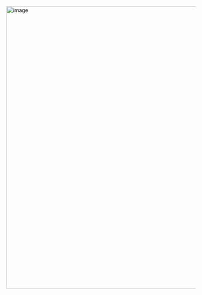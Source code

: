 <img width="749" alt="image" src="https://github.com/sangyun0904/ictis_ai_web_camp/assets/69445075/dddcd5a4-e09c-4dc9-b021-bc102a40b689">
